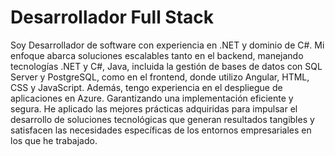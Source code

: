 <h1>Desarrollador Full Stack</h1>

<p>Soy Desarrollador de software con experiencia en .NET y dominio de C#. Mi enfoque abarca soluciones escalables tanto en el backend, manejando tecnologías .NET y C#,  Java, incluida la gestión de bases de datos con SQL Server y PostgreSQL, como en el frontend, donde utilizo Angular, HTML, CSS y JavaScript. Además, tengo experiencia en el despliegue de aplicaciones en Azure. Garantizando una implementación eficiente y segura. He aplicado las mejores prácticas adquiridas para impulsar el desarrollo de soluciones tecnológicas que generan resultados tangibles y satisfacen las necesidades específicas de los entornos empresariales en los que he trabajado.  </p>





